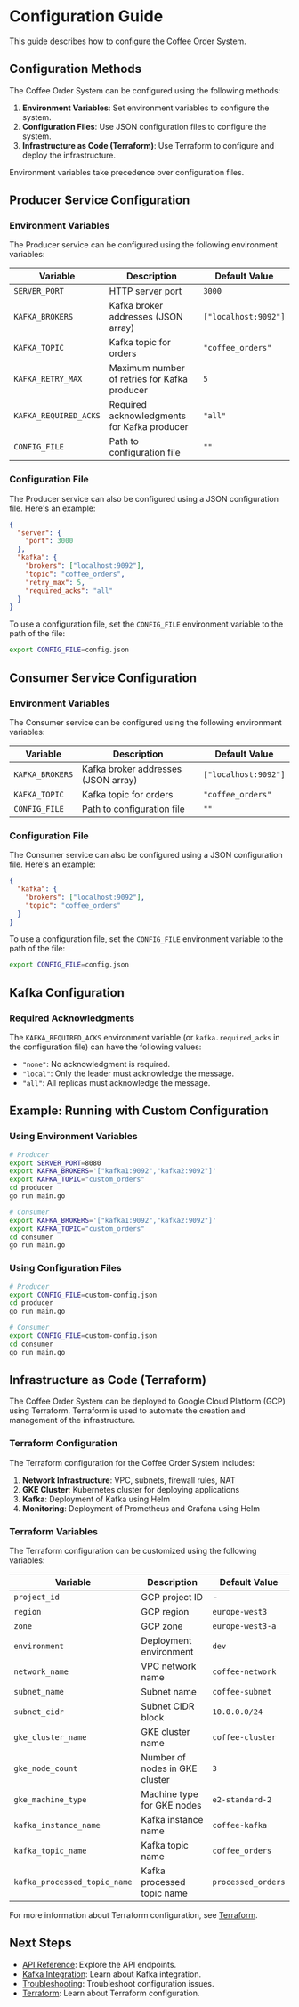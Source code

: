 # Configuration Guide

This guide describes how to configure the Coffee Order System.

## Configuration Methods

The Coffee Order System can be configured using the following methods:

1. **Environment Variables**: Set environment variables to configure the system.
2. **Configuration Files**: Use JSON configuration files to configure the system.
3. **Infrastructure as Code (Terraform)**: Use Terraform to configure and deploy the infrastructure.

Environment variables take precedence over configuration files.

## Producer Service Configuration

### Environment Variables

The Producer service can be configured using the following environment variables:

| Variable | Description | Default Value |
|----------|-------------|---------------|
| `SERVER_PORT` | HTTP server port | `3000` |
| `KAFKA_BROKERS` | Kafka broker addresses (JSON array) | `["localhost:9092"]` |
| `KAFKA_TOPIC` | Kafka topic for orders | `"coffee_orders"` |
| `KAFKA_RETRY_MAX` | Maximum number of retries for Kafka producer | `5` |
| `KAFKA_REQUIRED_ACKS` | Required acknowledgments for Kafka producer | `"all"` |
| `CONFIG_FILE` | Path to configuration file | `""` |

### Configuration File

The Producer service can also be configured using a JSON configuration file. Here's an example:

```json
{
  "server": {
    "port": 3000
  },
  "kafka": {
    "brokers": ["localhost:9092"],
    "topic": "coffee_orders",
    "retry_max": 5,
    "required_acks": "all"
  }
}
```

To use a configuration file, set the `CONFIG_FILE` environment variable to the path of the file:

```bash
export CONFIG_FILE=config.json
```

## Consumer Service Configuration

### Environment Variables

The Consumer service can be configured using the following environment variables:

| Variable | Description | Default Value |
|----------|-------------|---------------|
| `KAFKA_BROKERS` | Kafka broker addresses (JSON array) | `["localhost:9092"]` |
| `KAFKA_TOPIC` | Kafka topic for orders | `"coffee_orders"` |
| `CONFIG_FILE` | Path to configuration file | `""` |

### Configuration File

The Consumer service can also be configured using a JSON configuration file. Here's an example:

```json
{
  "kafka": {
    "brokers": ["localhost:9092"],
    "topic": "coffee_orders"
  }
}
```

To use a configuration file, set the `CONFIG_FILE` environment variable to the path of the file:

```bash
export CONFIG_FILE=config.json
```

## Kafka Configuration

### Required Acknowledgments

The `KAFKA_REQUIRED_ACKS` environment variable (or `kafka.required_acks` in the configuration file) can have the following values:

- `"none"`: No acknowledgment is required.
- `"local"`: Only the leader must acknowledge the message.
- `"all"`: All replicas must acknowledge the message.

## Example: Running with Custom Configuration

### Using Environment Variables

```bash
# Producer
export SERVER_PORT=8080
export KAFKA_BROKERS='["kafka1:9092","kafka2:9092"]'
export KAFKA_TOPIC="custom_orders"
cd producer
go run main.go

# Consumer
export KAFKA_BROKERS='["kafka1:9092","kafka2:9092"]'
export KAFKA_TOPIC="custom_orders"
cd consumer
go run main.go
```

### Using Configuration Files

```bash
# Producer
export CONFIG_FILE=custom-config.json
cd producer
go run main.go

# Consumer
export CONFIG_FILE=custom-config.json
cd consumer
go run main.go
```

## Infrastructure as Code (Terraform)

The Coffee Order System can be deployed to Google Cloud Platform (GCP) using Terraform. Terraform is used to automate the creation and management of the infrastructure.

### Terraform Configuration

The Terraform configuration for the Coffee Order System includes:

1. **Network Infrastructure**: VPC, subnets, firewall rules, NAT
2. **GKE Cluster**: Kubernetes cluster for deploying applications
3. **Kafka**: Deployment of Kafka using Helm
4. **Monitoring**: Deployment of Prometheus and Grafana using Helm

### Terraform Variables

The Terraform configuration can be customized using the following variables:

| Variable | Description | Default Value |
|----------|-------------|---------------|
| `project_id` | GCP project ID | - |
| `region` | GCP region | `europe-west3` |
| `zone` | GCP zone | `europe-west3-a` |
| `environment` | Deployment environment | `dev` |
| `network_name` | VPC network name | `coffee-network` |
| `subnet_name` | Subnet name | `coffee-subnet` |
| `subnet_cidr` | Subnet CIDR block | `10.0.0.0/24` |
| `gke_cluster_name` | GKE cluster name | `coffee-cluster` |
| `gke_node_count` | Number of nodes in GKE cluster | `3` |
| `gke_machine_type` | Machine type for GKE nodes | `e2-standard-2` |
| `kafka_instance_name` | Kafka instance name | `coffee-kafka` |
| `kafka_topic_name` | Kafka topic name | `coffee_orders` |
| `kafka_processed_topic_name` | Kafka processed topic name | `processed_orders` |

For more information about Terraform configuration, see [Terraform](terraform.md).

## Next Steps

- [API Reference](api-reference.md): Explore the API endpoints.
- [Kafka Integration](kafka-integration.md): Learn about Kafka integration.
- [Troubleshooting](troubleshooting.md): Troubleshoot configuration issues.
- [Terraform](terraform.md): Learn about Terraform configuration.
